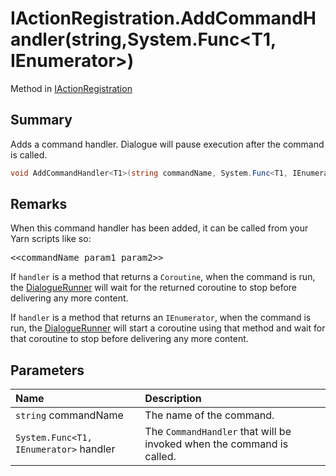 # IActionRegistration.AddCommandHandler(string,System.Func<T1, IEnumerator>)

Method in [IActionRegistration](/api/csharp/yarn.unity.iactionregistration.md)

## Summary


Adds a command handler. Dialogue will pause execution after the
command is called.


```csharp
void AddCommandHandler<T1>(string commandName, System.Func<T1, IEnumerator> handler);
```

## Remarks

<p>When this command handler has been added, it can be called
from your Yarn scripts like so:</p> <pre lang="yarn">
&lt;&lt;commandName param1 param2&gt;&gt;
</pre> <p>If <code>handler</code> is a method that returns a <code>Coroutine</code>, when the command is run, the <a href="yarn.unity.dialoguerunner.md">DialogueRunner</a> will wait for the returned coroutine to stop
before delivering any more content.</p> <p>If <code>handler</code> is a method that returns an <code>IEnumerator</code>, when the command is run, the <a href="yarn.unity.dialoguerunner.md">DialogueRunner</a> will start a coroutine using that method and
wait for that coroutine to stop before delivering any more content.
</p>

## Parameters

|Name|Description|
|:---|:---|
|`string` commandName|The name of the command.|
|`System.Func<T1, IEnumerator>` handler|The  <code>CommandHandler</code>  that will be invoked when the command is called.|

